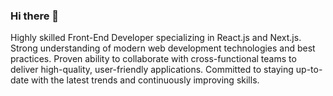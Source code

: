 ### Hi there 👋

Highly skilled Front-End Developer specializing in React.js and Next.js.
Strong understanding of modern web development technologies and best practices.
Proven ability to collaborate with cross-functional teams to deliver high-quality, user-friendly applications.
Committed to staying up-to-date with the latest trends and continuously improving skills.
